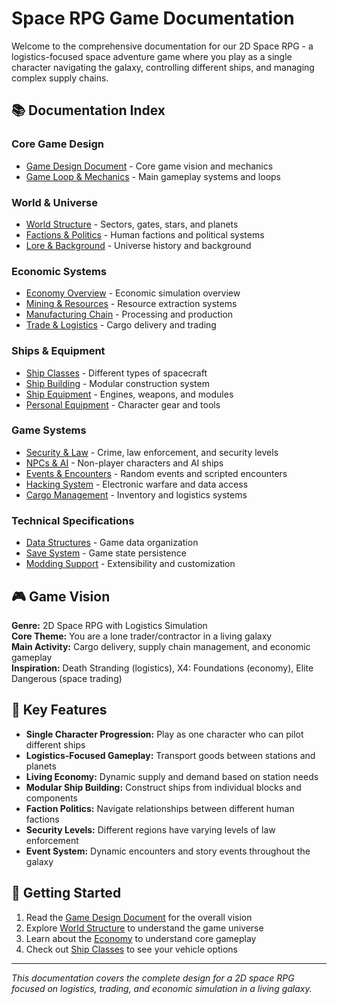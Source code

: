 # Space RPG Game Documentation

Welcome to the comprehensive documentation for our 2D Space RPG - a logistics-focused space adventure game where you play as a single character navigating the galaxy, controlling different ships, and managing complex supply chains.

## 📚 Documentation Index

### Core Game Design
- [Game Design Document](./game-design-document.md) - Core game vision and mechanics
- [Game Loop & Mechanics](./game-loop.md) - Main gameplay systems and loops

### World & Universe
- [World Structure](./world-structure.md) - Sectors, gates, stars, and planets
- [Factions & Politics](./factions.md) - Human factions and political systems
- [Lore & Background](./lore.md) - Universe history and background

### Economic Systems
- [Economy Overview](./economy/README.md) - Economic simulation overview
- [Mining & Resources](./economy/mining.md) - Resource extraction systems
- [Manufacturing Chain](./economy/manufacturing.md) - Processing and production
- [Trade & Logistics](./economy/trade.md) - Cargo delivery and trading

### Ships & Equipment
- [Ship Classes](./ships/ship-classes.md) - Different types of spacecraft
- [Ship Building](./ships/ship-building.md) - Modular construction system
- [Ship Equipment](./ships/equipment.md) - Engines, weapons, and modules
- [Personal Equipment](./equipment/personal.md) - Character gear and tools

### Game Systems
- [Security & Law](./systems/security.md) - Crime, law enforcement, and security levels
- [NPCs & AI](./systems/npcs.md) - Non-player characters and AI ships
- [Events & Encounters](./systems/events.md) - Random events and scripted encounters
- [Hacking System](./systems/hacking.md) - Electronic warfare and data access
- [Cargo Management](./systems/cargo.md) - Inventory and logistics systems

### Technical Specifications
- [Data Structures](./technical/data-structures.md) - Game data organization
- [Save System](./technical/save-system.md) - Game state persistence
- [Modding Support](./technical/modding.md) - Extensibility and customization

## 🎮 Game Vision

**Genre:** 2D Space RPG with Logistics Simulation  
**Core Theme:** You are a lone trader/contractor in a living galaxy  
**Main Activity:** Cargo delivery, supply chain management, and economic gameplay  
**Inspiration:** Death Stranding (logistics), X4: Foundations (economy), Elite Dangerous (space trading)

## 🌌 Key Features

- **Single Character Progression:** Play as one character who can pilot different ships
- **Logistics-Focused Gameplay:** Transport goods between stations and planets
- **Living Economy:** Dynamic supply and demand based on station needs
- **Modular Ship Building:** Construct ships from individual blocks and components
- **Faction Politics:** Navigate relationships between different human factions
- **Security Levels:** Different regions have varying levels of law enforcement
- **Event System:** Dynamic encounters and story events throughout the galaxy

## 🚀 Getting Started

1. Read the [Game Design Document](./game-design-document.md) for the overall vision
2. Explore [World Structure](./world-structure.md) to understand the game universe
3. Learn about the [Economy](./economy/README.md) to understand core gameplay
4. Check out [Ship Classes](./ships/ship-classes.md) to see your vehicle options

---

*This documentation covers the complete design for a 2D space RPG focused on logistics, trading, and economic simulation in a living galaxy.*